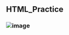 ## HTML_Practice
### ![image](https://github.com/user-attachments/assets/4667781f-d140-46bc-8d1b-63db36272670)

 
